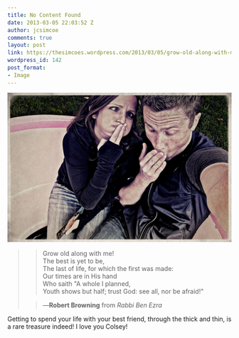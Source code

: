 ```yaml
---
title: No Content Found
date: 2013-03-05 22:03:52 Z
author: jcsimcoe
comments: true
layout: post
link: https://thesimcoes.wordpress.com/2013/03/05/grow-old-along-with-me-the-best-is-yet-to-be/
wordpress_id: 142
post_format:
- Image
---
```


![](/public/assets/tumblr_mj7jvhksga1qbwpqvo1_1280.jpg)

<blockquote>

>
> Grow old along with me!   
The best is yet to be,   
The last of life, for which the first was made:   
Our times are in His hand   
Who saith "A whole I planned,   
Youth shows but half; trust God: see all, nor be afraid!"
>
>

>
> —**Robert Browning** from _Rabbi Ben Ezra_
>
>
</blockquote>




Getting to spend your life with your best friend, through the thick and thin, is a rare treasure indeed! I love you Colsey!
